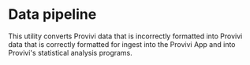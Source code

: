 # Data pipeline

This utility converts Provivi data that is incorrectly formatted into Provivi data that is correctly formatted for
ingest into the Provivi App and into Provivi's statistical analysis programs.